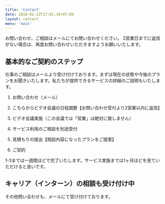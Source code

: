 ```yaml
---
title: 'Contact'
date: 2018-02-22T17:01:34+07:00
layout: contact
menu: 'main'
---
```


お問い合わせ、ご相談はメールにてお問い合わせください。
2営業日までに返信がない場合は、再度お問い合わせいただきますようお願いいたします。

## 基本的なご契約のステップ
仕事のご相談はメールより受け付けております。まずは現在の状態や今後のプランをお聞きいたします。私たちが提供できるサービスの詳細のご説明もいたします。

1. お問い合わせ（メール）

2. こちらからビデオ会議の日程調整【お問い合わせ受付より2営業以内に返信】

3. ビデオ会議実施（この会議では「営業」は絶対に致しません）

4. サービス利用のご相談を別途受付

5. 見積もりの提出【相談内容になったプランをご提案】

6. ご契約

1-3までは一週間ほどで完了いたします。サービス実施までは1ヶ月ほどを見ていただけると良いです。


##  キャリア（インターン）の相談も受け付け中
その他問い合わせも、メールにて受け付けております。
